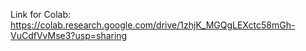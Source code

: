 Link for Colab: https://colab.research.google.com/drive/1zhjK_MGQgLEXctc58mGh-VuCdfVvMse3?usp=sharing
